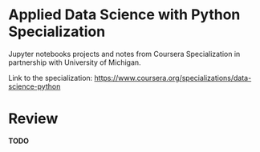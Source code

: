 # Applied Data Science with Python Specialization

Jupyter notebooks projects and notes from Coursera Specialization in partnership with University of Michigan.

Link to the specialization: https://www.coursera.org/specializations/data-science-python

# Review

**TODO**